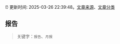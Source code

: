 :alarm_clock: 更新时间: 2025-03-26 22:39:48。[文章来源](/README.md)、[文章分类](/TAGS.md)

## 报告


> 关键字：`报告`、`月报`



